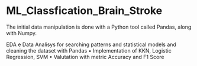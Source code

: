 # ML_Classfication_Brain_Stroke
The initial data manipulation is done with a Python tool called Pandas, along with Numpy.

EDA e Data Analisys for searching patterns and statistical models and cleaning the dataset with Pandas
• Implementation of KKN, Logistic Regression, SVM
• Valutation with metric Accuracy and F1 Score

